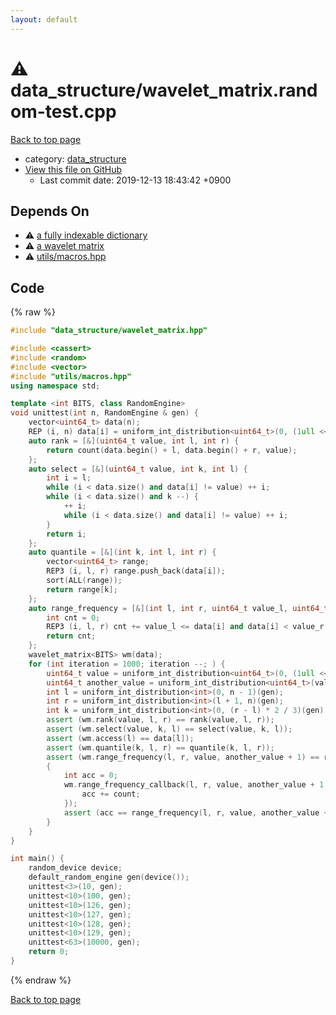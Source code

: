 ```yaml
---
layout: default
---
```


<!-- mathjax config similar to math.stackexchange -->
<script type="text/javascript" async
  src="https://cdnjs.cloudflare.com/ajax/libs/mathjax/2.7.5/MathJax.js?config=TeX-MML-AM_CHTML">
</script>
<script type="text/x-mathjax-config">
  MathJax.Hub.Config({
    TeX: { equationNumbers: { autoNumber: "AMS" }},
    tex2jax: {
      inlineMath: [ ['$','$'] ],
      processEscapes: true
    },
    "HTML-CSS": { matchFontHeight: false },
    displayAlign: "left",
    displayIndent: "2em"
  });
</script>

<script type="text/javascript" src="https://cdnjs.cloudflare.com/ajax/libs/jquery/3.4.1/jquery.min.js"></script>
<script src="https://cdn.jsdelivr.net/npm/jquery-balloon-js@1.1.2/jquery.balloon.min.js" integrity="sha256-ZEYs9VrgAeNuPvs15E39OsyOJaIkXEEt10fzxJ20+2I=" crossorigin="anonymous"></script>
<script type="text/javascript" src="../../assets/js/copy-button.js"></script>
<link rel="stylesheet" href="../../assets/css/copy-button.css" />


# :warning: data_structure/wavelet_matrix.random-test.cpp
<a href="../../index.html">Back to top page</a>

* category: <a href="../../index.html#c8f6850ec2ec3fb32f203c1f4e3c2fd2">data_structure</a>
* <a href="{{ site.github.repository_url }}/blob/master/data_structure/wavelet_matrix.random-test.cpp">View this file on GitHub</a>
    - Last commit date: 2019-12-13 18:43:42 +0900




## Depends On
* :warning: <a href="fully_indexable_dictionary.hpp.html">a fully indexable dictionary</a>
* :warning: <a href="wavelet_matrix.hpp.html">a wavelet matrix</a>
* :warning: <a href="../utils/macros.hpp.html">utils/macros.hpp</a>


## Code
{% raw %}
```cpp
#include "data_structure/wavelet_matrix.hpp"

#include <cassert>
#include <random>
#include <vector>
#include "utils/macros.hpp"
using namespace std;

template <int BITS, class RandomEngine>
void unittest(int n, RandomEngine & gen) {
    vector<uint64_t> data(n);
    REP (i, n) data[i] = uniform_int_distribution<uint64_t>(0, (1ull << BITS) - 1)(gen);
    auto rank = [&](uint64_t value, int l, int r) {
        return count(data.begin() + l, data.begin() + r, value);
    };
    auto select = [&](uint64_t value, int k, int l) {
        int i = l;
        while (i < data.size() and data[i] != value) ++ i;
        while (i < data.size() and k --) {
            ++ i;
            while (i < data.size() and data[i] != value) ++ i;
        }
        return i;
    };
    auto quantile = [&](int k, int l, int r) {
        vector<uint64_t> range;
        REP3 (i, l, r) range.push_back(data[i]);
        sort(ALL(range));
        return range[k];
    };
    auto range_frequency = [&](int l, int r, uint64_t value_l, uint64_t value_r) {
        int cnt = 0;
        REP3 (i, l, r) cnt += value_l <= data[i] and data[i] < value_r;
        return cnt;
    };
    wavelet_matrix<BITS> wm(data);
    for (int iteration = 1000; iteration --; ) {
        uint64_t value = uniform_int_distribution<uint64_t>(0, (1ull << BITS) - 1)(gen);
        uint64_t another_value = uniform_int_distribution<uint64_t>(value, (1ull << BITS) - 1)(gen);
        int l = uniform_int_distribution<int>(0, n - 1)(gen);
        int r = uniform_int_distribution<int>(l + 1, n)(gen);
        int k = uniform_int_distribution<int>(0, (r - l) * 2 / 3)(gen);
        assert (wm.rank(value, l, r) == rank(value, l, r));
        assert (wm.select(value, k, l) == select(value, k, l));
        assert (wm.access(l) == data[l]);
        assert (wm.quantile(k, l, r) == quantile(k, l, r));
        assert (wm.range_frequency(l, r, value, another_value + 1) == range_frequency(l, r, value, another_value + 1));
        {
            int acc = 0;
            wm.range_frequency_callback(l, r, value, another_value + 1, [&](uint64_t value, int count) {
                acc += count;
            });
            assert (acc == range_frequency(l, r, value, another_value + 1));
        }
    }
}

int main() {
    random_device device;
    default_random_engine gen(device());
    unittest<3>(10, gen);
    unittest<10>(100, gen);
    unittest<10>(126, gen);
    unittest<10>(127, gen);
    unittest<10>(128, gen);
    unittest<10>(129, gen);
    unittest<63>(10000, gen);
    return 0;
}

```
{% endraw %}

<a href="../../index.html">Back to top page</a>

